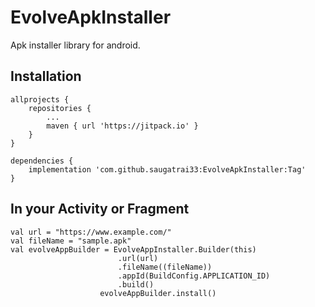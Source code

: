 # EvolveApkInstaller
Apk installer library for android.

## Installation
```
allprojects {
	repositories {
		...
		maven { url 'https://jitpack.io' }
	}
}
```

```
dependencies {
	implementation 'com.github.saugatrai33:EvolveApkInstaller:Tag'
}
```

## In your Activity or Fragment
```
val url = "https://www.example.com/"
val fileName = "sample.apk"
val evolveAppBuilder = EvolveAppInstaller.Builder(this)
                        .url(url)
                        .fileName((fileName))
                        .appId(BuildConfig.APPLICATION_ID)
                        .build()
                    evolveAppBuilder.install()
```
